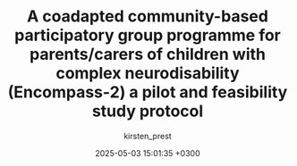 ---
layout: publication
title: A coadapted community-based participatory group programme for parents/carers of children with complex neurodisability (Encompass-2) a pilot and feasibility study protocol
date: 2025-05-03 15:01:35 +0300
author: kirsten_prest
link: 'https://pilotfeasibilitystudies.biomedcentral.com/articles/10.1186/s40814-025-01619-3'
image: '/images/publications/encompass-pilot.png'
order: 2
---